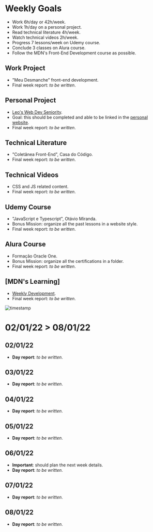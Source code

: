 # Weekly Goals
* Work 6h/day or 42h/week.
* Work 1h/day on a personal project.
* Read technical literature 4h/week.
* Watch technical videos 2h/week.
* Progress 7 lessons/week on Udemy course.
* Conclude 3 classes on Alura course.
* Follow the MDN's Front-End Development course as possible.

## Work Project
* "Meu Desmanche" front-end development.
* Final week report: _to be written_.

## Personal Project
* [Leo's Web Dev Seniority](https://anotherleo.github.io/leo-projects/js-toybox/leo-seniority).
* Goal: this should be completed and able to be linked in the [personal website](https://anotherleo.github.io).
* Final week report: _to be written_.

## Technical Literature
* "Coletânea Front-End", Casa do Código.
* Final week report: _to be written_.

## Technical Videos
* CSS and JS related content.
* Final week report: _to be written_.

## Udemy Course
* "JavaScript e Typescript", Otávio Miranda.
* Bonus Mission: organize all the past lessons in a website style.
* Final week report: _to be written_.

## Alura Course
* Formação Oracle One.
* Bonus Mission: organize all the certifications in a folder.
* Final week report: _to be written_.

## [MDN's Learning]
* [Weekly Development](https://developer.mozilla.org/en-US/docs/Learn/Front-end_web_developer#semantics_and_structure_with_html).
* Final week report: _to be written_.

![timestamp](https://img.shields.io/badge/planning-28%2F12%2F2021-blue)  


# 02/01/22 > 08/01/22
## 02/01/22
* **Day report**: _to be written_.

## 03/01/22
* **Day report**: _to be written_.

## 04/01/22
* **Day report**: _to be written_.

## 05/01/22
* **Day report**: _to be written_.

## 06/01/22
* **Important**: should plan the next week details.
* **Day report**: _to be written_.

## 07/01/22
* **Day report**: _to be written_.

## 08/01/22
* **Day report**: _to be written_.